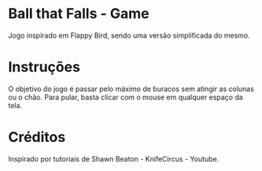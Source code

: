 # Ball that Falls - Game

Jogo inspirado em Flappy Bird, sendo uma versão simplificada do mesmo.

# Instruções

O objetivo do jogo é passar pelo máximo de buracos sem atingir as colunas ou o chão. 
Para pular, basta clicar com o mouse em qualquer espaço da tela.

# Créditos
Inspirado por tutoriais de Shawn Beaton - KnifeCircus - Youtube.